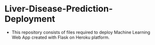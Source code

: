 # Liver-Disease-Prediction-Deployment
- This repository consists of files required to deploy Machine Learning Web App created with Flask on Heroku platform.

